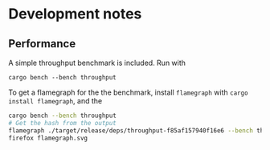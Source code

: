 # Development notes

## Performance

A simple throughput benchmark is included. Run with

`cargo bench --bench throughput`

To get a flamegraph for the the benchmark, install `flamegraph` with `cargo install flamegraph`, and the

```bash
cargo bench --bench throughput
# Get the hash from the output
flamegraph ./target/release/deps/throughput-f85af157940f16e6 --bench throughput --profile-time 10
firefox flamegraph.svg
```
